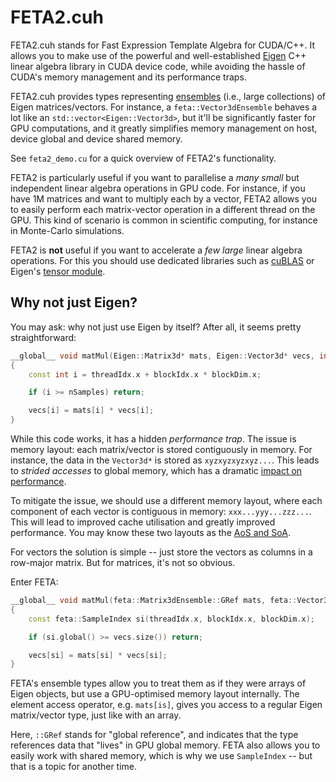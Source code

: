 # FETA2.cuh
FETA2.cuh stands for Fast Expression Template Algebra for CUDA/C++.
It allows you to make use of the powerful and well-established [Eigen](https://eigen.tuxfamily.org/)
C++ linear algebra library in CUDA device code, while avoiding the hassle of CUDA's
memory management and its performance traps.

FETA2.cuh provides types representing [ensembles](https://en.wikipedia.org/wiki/Ensemble_%28mathematical_physics%29)
(i.e., large collections) of Eigen matrices/vectors.
For instance, a `feta::Vector3dEnsemble` behaves a lot like an
`std::vector<Eigen::Vector3d>`, but it'll be significantly faster for GPU computations,
and it greatly simplifies memory management on host, device global and device shared memory.

See `feta2_demo.cu` for a quick overview of FETA2's functionality.

FETA2 is particularly useful if you want to parallelise a _many
small_ but independent linear algebra operations in GPU code.
For instance, if you have 1M matrices and want to multiply each by a vector,
FETA2 allows you to easily perform each matrix-vector operation in a different
thread on the GPU.
This kind of scenario is common in scientific computing, for instance in
 Monte-Carlo simulations.

FETA2 is **not** useful if you want to accelerate a _few large_ linear algebra operations.
For this you should use dedicated libraries such as [cuBLAS](https://developer.nvidia.com/cublas)
or Eigen's [tensor module](https://eigen.tuxfamily.org/dox/unsupported/eigen_tensors.html).

## Why not just Eigen?

You may ask: why not just use Eigen by itself?
After all, it seems pretty straightforward:

```cpp
__global__ void matMul(Eigen::Matrix3d* mats, Eigen::Vector3d* vecs, int nSamples)
{
    const int i = threadIdx.x + blockIdx.x * blockDim.x;

    if (i >= nSamples) return;

    vecs[i] = mats[i] * vecs[i];
}
```

While this code works, it has a hidden _performance trap_.
The issue is memory layout: each matrix/vector is stored contiguously in memory.
For instance, the data in the `Vector3d*` is stored as `xyzxyzxyzxyz...`.
This leads to _strided accesses_ to global memory, which has a dramatic
[impact on performance](https://docs.nvidia.com/cuda/cuda-c-best-practices-guide/index.html#strided-accesses).

To mitigate the issue, we should use a different memory layout, where each component
of each vector is contiguous in memory: `xxx...yyy...zzz...`.
This will lead to improved cache utilisation and greatly improved performance.
You may know these two layouts as the [AoS and SoA](https://en.wikipedia.org/wiki/AoS_and_SoA).

For vectors the solution is simple -- just store the vectors as columns in a row-major matrix.
But for matrices, it's not so obvious.

Enter FETA:

```cpp
__global__ void matMul(feta::Matrix3dEnsemble::GRef mats, feta::Vector3dEnsemble::GRef vecs)
{
    const feta::SampleIndex si(threadIdx.x, blockIdx.x, blockDim.x);

    if (si.global() >= vecs.size()) return;

    vecs[si] = mats[si] * vecs[si];
}
```

FETA's ensemble types allow you to treat them as if they were arrays of Eigen
objects, but use a GPU-optimised memory layout internally.
The element access operator, e.g. `mats[is]`, gives you access to a regular
Eigen matrix/vector type, just like with an array.

Here, `::GRef` stands for "global reference", and indicates that the type
references data that "lives" in GPU global memory.
FETA also allows you to easily work with shared memory, which is why
we use `SampleIndex` -- but that is a topic for another time.



